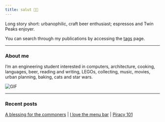 ```yaml
---
title: salut 👋🏻
---
```


Long story short: urbanophilic, craft beer enthusiast; espressos and Twin Peaks enjoyer.

You can search through my publications by accessing the [tags](/tags) page.
***
### About me
I’m an engineering student interested in computers, architecture, cooking, languages, beer, reading and writing, LEGOs, collecting, music, movies, urban planning, baking, cats and star wars.

<div class="centered">
        <img src="https://media.tenor.com/qJRMLPlR3_8AAAAi/maxwell-cat.gif" alt="GIF">
    </div>

***

### Recent posts

[A blessing for the commoners](/blessing) | [I love the menu bar](/menubar) | [Piracy 101](/piracy)
